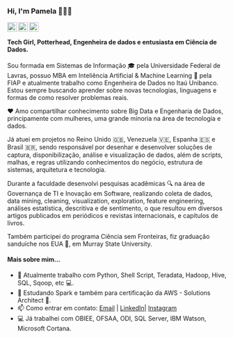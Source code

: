 ### Hi, I'm Pamela 👩🏽‍💻


<a href="https://www.linkedin.com/in/pamela-santos/i">
  <img align="left" alt="Pamela's Linkdein" width="22px" src="https://cdn.jsdelivr.net/npm/simple-icons@v3/icons/linkedin.svg" />
</a>
<a href="https://github.com/pamelasantos">
  <img align="left" alt="Pamela's Github" width="22px" src="https://cdn.jsdelivr.net/npm/simple-icons@v3/icons/github.svg" />
</a>
<a href="https://www.instagram.com/littlecodegirl">
  <img align="left" alt="Pamela's Instagram" width="22px" src="https://cdn.jsdelivr.net/npm/simple-icons@v3/icons/instagram.svg" />
</a>

<br />

#### Tech Girl, Potterhead, Engenheira de dados e entusiasta em Ciência de Dados.

Sou formada em Sistemas de Informação 🎓 pela Universidade Federal de Lavras, possuo MBA em Inteliência Artificial & Machine Learning 🤖 pela FIAP e atualmente trabalho como Engenheira de Dados no Itaú Unibanco. Estou sempre buscando aprender sobre novas tecnologias, linguagens e formas de como resolver problemas reais. 

❤️ Amo compartilhar conhecimento sobre Big Data e Engenharia de Dados, principamente com mulheres, uma grande minoria na área de tecnologia e dados.

Já atuei em projetos no Reino Unido 🇬🇧, Venezuela 🇻🇪, Espanha 🇪🇸 e Brasil 🇧🇷, sendo responsável por desenhar e desenvolver soluções de captura, disponibilização, análise e visualização de dados, além de scripts, malhas, e regras utilizando conhecimentos do negócio, estrutura de sistemas, arquitetura e tecnologia.

Durante a faculdade desenvolvi pesquisas acadêmicas 🔍 na área de Governança de TI e Inovação em Software, realizando coleta de dados, data mining, cleaning, visualization, exploration, feature engineering, análises estatística, descritiva e de sentimento, o que resultou em diversos artigos publicados em periódicos e revistas internacionais, e capítulos de livros. 

Também participei do programa Ciência sem Fronteiras, fiz graduação sanduíche nos EUA 🗽, em Murray State University.


#### Mais sobre mim...

- 🌱 Atualmente trabalho com Python, Shell Script, Teradata, Hadoop, Hive, SQL, Sqoop, etc 💻.
- 🔭 Estudando Spark e também para certificação da AWS - Solutions Architect 🚀.
- 📫 Como entrar em contato: [Email](pam.santos91@gmail.com) | [LinkedIn](https://www.linkedin.com/in/pamela-santos/)| [Instagram](https://www.instagram.com/littlecodegirl/)
- 💻 Já trabalhei com OBIEE, OFSAA, ODI, SQL Server, IBM Watson, Microsoft Cortana.
